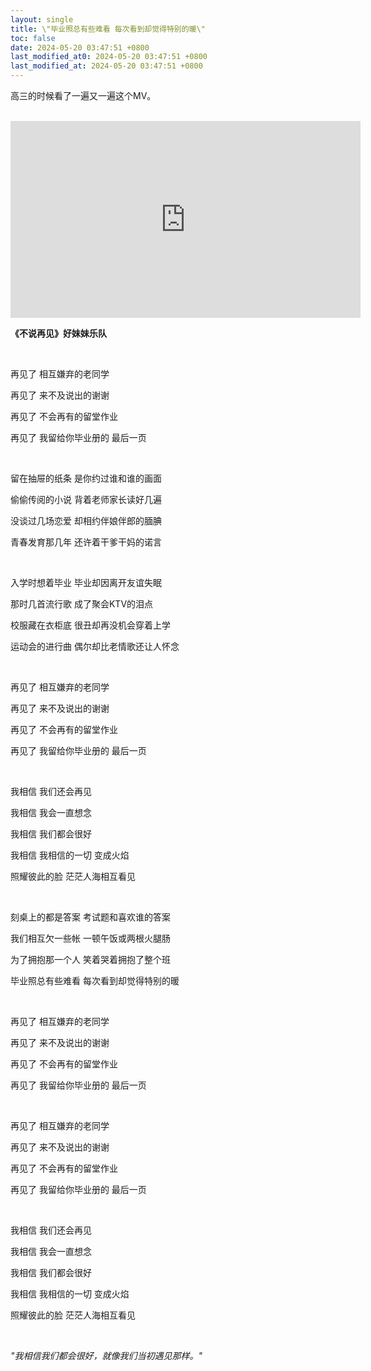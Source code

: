 ```yaml
---
layout: single
title: \"毕业照总有些难看 每次看到却觉得特别的暖\"
toc: false
date: 2024-05-20 03:47:51 +0800
last_modified_at0: 2024-05-20 03:47:51 +0800
last_modified_at: 2024-05-20 03:47:51 +0800
---
```


高三的时候看了一遍又一遍这个MV。

<br>

<iframe width="560" height="315" src="https://www.youtube.com/embed/WD5E53JdXwg?si=JqSr6ONdt577IVFC" title="YouTube video player" frameborder="0" allow="accelerometer; autoplay; clipboard-write; encrypted-media; gyroscope; picture-in-picture; web-share" referrerpolicy="strict-origin-when-cross-origin" allowfullscreen></iframe>

<br>

**《不说再见》好妹妹乐队**

<br>

再见了 相互嫌弃的老同学

再见了 来不及说出的谢谢

再见了 不会再有的留堂作业

再见了 我留给你毕业册的 最后一页

<br>

留在抽屉的纸条 是你约过谁和谁的画面

偷偷传阅的小说 背着老师家长读好几遍

没谈过几场恋爱 却相约伴娘伴郎的腼腆

青春发育那几年 还许着干爹干妈的诺言

<br>

入学时想着毕业 毕业却因离开友谊失眠

那时几首流行歌 成了聚会KTV的泪点

校服藏在衣柜底 很丑却再没机会穿着上学

运动会的进行曲 偶尔却比老情歌还让人怀念

<br>

再见了 相互嫌弃的老同学

再见了 来不及说出的谢谢

再见了 不会再有的留堂作业

再见了 我留给你毕业册的 最后一页

<br>

我相信 我们还会再见

我相信 我会一直想念

我相信 我们都会很好

我相信 我相信的一切 变成火焰

照耀彼此的脸 茫茫人海相互看见

<br>

刻桌上的都是答案 考试题和喜欢谁的答案

我们相互欠一些帐 一顿午饭或两根火腿肠

为了拥抱那一个人 笑着哭着拥抱了整个班

毕业照总有些难看 每次看到却觉得特别的暖

<br>

再见了 相互嫌弃的老同学

再见了 来不及说出的谢谢

再见了 不会再有的留堂作业

再见了 我留给你毕业册的 最后一页

<br>

再见了 相互嫌弃的老同学

再见了 来不及说出的谢谢

再见了 不会再有的留堂作业

再见了 我留给你毕业册的 最后一页

<br>

我相信 我们还会再见

我相信 我会一直想念

我相信 我们都会很好

我相信 我相信的一切 变成火焰

照耀彼此的脸 茫茫人海相互看见

<br>

*"我相信我们都会很好，就像我们当初遇见那样。"*